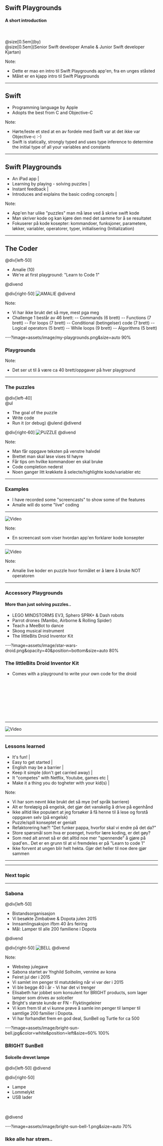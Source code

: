 ## Swift Playgrounds

#### A short introduction
<br>
<br>
@size[0.5em](by)
<br>
@size[0.5em](Senior Swift developer Amalie & Junior Swift developer Kjartan)

Note:
- Dette er mao en intro til Swift Playgrounds app'en, fra en unges ståsted
- Målet er en kjapp intro til Swift Playgrounds

---

## Swift

- Programming language by Apple
- Adopts the best from C and Objective-C

Note:
- Hørte/leste et sted at en av fordele med Swift var at det ikke var Objective-c :-)
- Swift is statically, strongly typed and uses type inference to determine the initial type of all your variables and constants

---

## Swift Playgrounds

- An iPad app |
- Learning by playing - solving puzzles |
- Instant feedback |
- Introduces and explains the basic coding concepts |

Note:
- App'en har ulike "puzzles" man må løse ved å skrive swift kode
- Man skriver kode og kan kjøre den med det samme for å se resultatet
- Fokuserer på kode kosepter: kommandoer, funksjoner, parametere, løkker, variabler, operatorer, typer, initialisering (Initialization)

---

## The Coder

@div[left-50]
<br>
<ul>
<li>Amalie (10)
<li>We're at first playground: "Learn to Code 1"
</ul>
@divend

@div[right-50]
![AMALIE](assets/image/amalie-coding.jpg)
@divend

Note:
- Vi har ikke brukt det så mye, mest pga meg
- Challenge 1 består av 46 brett:
-- Commands (6 brett)
-- Functions (7 brett)
-- For loops (7 brett)
-- Conditional (betingelser) code (7 brett)
-- Logical operators (5 brett)
-- While loops (9 brett)
-- Algorithms (5 brett)

---?image=assets/image/my-playgrounds.png&size=auto 90%

### Playgrounds

Note:
- Det ser ut til å være ca 40 brett/oppgaver på hver playground

---

### The puzzles

@div[left-40]
<br>
@ul
- The goal of the puzzle
- Write code
- Run it (or debug)
@ulend
@divend

@div[right-60]
![PUZZLE](assets/image/swift-screendump-1.png)
@divend

Note:
- Man får oppgave teksten på venstre halvdel
- Brettet man skal løse vises til høyre
- Får tips om hvilke kommandoer en skal bruke
- Code completion nederst
- Noen ganger litt krøkkete å selecte/highlighte kode/variabler etc

---

### Examples

- I have recorded some "screencasts" to show some of the features
- Amalie will do some "live" coding

---

![Video](https://www.youtube.com/embed/uKIxWfVBcMU)

Note:
- En screencast som viser hvordan app'en forklarer kode konsepter

---

![Video](https://www.youtube.com/embed/cjCc070rqoY)

Note:
- Amalie live koder en puzzle hvor formålet er å lære å bruke NOT operatoren

---

### Accessory Playgrounds

#### More than just solving puzzles..

- LEGO MINDSTORMS EV3, Sphero SPRK+ & Dash  robots
- Parrot drones (Mambo, Airborne & Rolling Spider)
- Teach a MeeBot to dance
- Skoog musical instrument
- The littleBits Droid Inventor Kit

---?image=assets/image/star-wars-droid.png&opacity=40&position=bottom&size=auto 80%

### The littleBits Droid Inventor Kit

- Comes with a playground to write your own code for the droid
<br><br><br>
<br><br><br>
<br><br><br>
---

![Video](https://www.youtube.com/embed/NWc3Fdkwr90)

---

### Lessons learned

- It's fun! |
- Easy to get started |
- English may be a barrier |
- Keep it simple (don't get carried away) |
- It "competes" with Netflix, Youtube, games etc |
- Make it a thing you do togheter with your kid(s) |

Note:
- Vi har som nevnt ikke brukt det så mye (ref språk barriere)
- Alt er foreløpig på engelsk, det gjør det vanskelig å drive på egenhånd
- Ikke alltid like populært at jeg forsøker å få henne til å lese og forstå oppgaven selv (på engelsk)
- Puzzle/spill konseptet er genialt
- Refaktorering hæ?! "Det funker pappa, hvorfor skal vi endre på det da?"
- Store spørsmål som hva er poenget, hvorfor lære koding, er det gøy?
- Som med alt annet så er det alltid noe mer "spennende" å gjøre på ipad'en.. Det er en grunn til at vi fremdeles er på "Learn to code 1"
- Ikke forvent at ungen blir helt hekta. Gjør det heller til noe dere gjør sammen

---

---

### Next topic

---

### Sabona

@div[left-50]
<br>
<ul>
<li>Bistandsorganisasjon
<li>Vi besøkte Zimbabwe & Dopota julen 2015
<li>Innsamlingsaksjon ifbm 40 års feiring
<li>Mål: Lamper til alle 200 familiene i Dopota
</ul>
@divend

@div[right-50]
![BELL](assets/image/sabona.jpg)
@divend



Note:
- Webstep julegave
- Sabona startet av Ynghild Solholm, vennine av kona
- Feiret jul der i 2015
- Vi samlet inn penger til matutdeling når vi var der i 2015
- Vi ble begge 40 i år - Vi har det vi trenger
- Elisabeth har jobbet som konsulent for BRIGHT products, som lager lamper som drives av solceller
- Bright's største kunde er FN - Flyktingeleirer
- Vi kom frem til at vi kunne prøve å samle inn penger til lamper til samtlige 200 familier i Dopota.
- Vi har forhandlet frem en god deal, SunBell og Turtle for ca 500

---?image=assets/image/bright-sun-bell.jpg&color=white&position=left&size=60% 100%

###      BRIGHT SunBell

####      Solcelle drevet lampe

@div[left-50]
@divend

@div[right-50]
<ul>
<li>Lampe
<li>Lommelykt
<li>USB lader
</ul>
<br>
<br>
@divend

---?image=assets/image/bright-sun-bell-1.png&size=auto 70%

### Ikke alle har strøm..
<br><br><br>
<br><br><br>
<br><br><br>
<br>
---

### God tur!!
